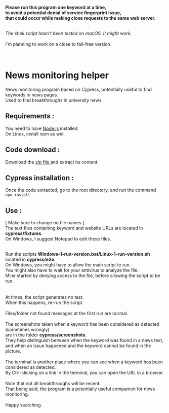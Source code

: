 <b>Please run this program one keyword at a time,<br>
to avoid a potential denial of service fingerprint issue, <br>
that could occur while making close requests to the same web server.</b> <br><br>


<i>The shell script hasn't been tested on macOS. It might work.</i><br><br>
I'm planning to work on a close to fail-free version. <br>
<br><br>


# News monitoring helper
News monitoring program based on Cypress, potentially useful to find keywords in news pages.<br>
Used to find breakthroughs in university news.

## Requirements :
You need to have [Node.js](https://nodejs.org/en/) installed.<br>
On Linux, install npm as well.<br>

## Code download :
Download the [zip file ](https://github.com/jlmacle/News-monitoring-helper/archive/refs/heads/main.zip) and extract its content.

## Cypress installation :
Once the code extracted, go to the root directory,
and run the command <br>
<code>npm install</code>

## Use :
[ Make sure to change no file names ] <br>
The text files containing keyword and website URLs are located in <b>cypress/fixtures</b>.<br>
On Windows, I suggest Notepad to edit these files.

<br>
Run the scripts <b>Windows-1-run-version.bat/Linux-1-run-version.sh</b> located in <b>cypress/e2e</b>. <br>
On Windows, you might have to allow the main script to run.<br>
You might also have to wait for your antivirus to analyze the file.<br>
Mine started by denying access to the file, before allowing the script to be run.<br>
<br><br>
At times, the script generates no test.<br>
When this happens, re-run the script.<br>
<br>
Files/folder not found messages at the first run are normal.<br><br>
The screenshots taken when a keyword has been considered as detected (sometimes wrongly) <br>
are in the folder <b>cypress/screenshots</b>. <br>
They help distinguish between when the keyword was found in a news text, <br>
and when an issue happened and the keyword cannot be found in the picture. <br> <br>
The terminal is another place where you can see when a keyword has been considered as detected. <br>
By Ctrl-clicking on a link in the terminal, you can open the URL in a browser. <br> <br>
Note that not all breakthroughs will be recent. <br>
That being said, the program is a potentially useful companion for news monitoring. <br> <br>
Happy searching.
